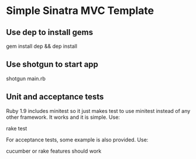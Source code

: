 Simple Sinatra MVC Template
============================

Use dep to install gems
-----------------------------
gem install dep && dep install 


Use shotgun to start app
-----------------------------
shotgun main.rb


Unit and acceptance tests 
-----------------------------
Ruby 1.9 includes minitest so it just makes test to use minitest instead of any other framework. 
It works and it is simple. Use:  

rake test

For acceptance tests, some example is also provided. Use: 

cucumber or rake features should work
